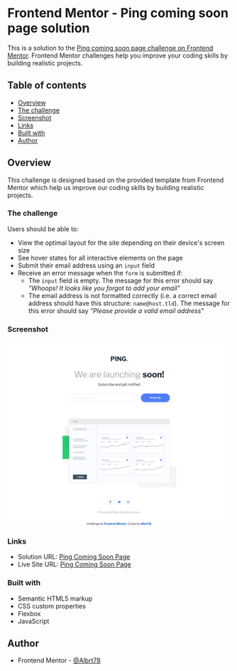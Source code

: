 # Frontend Mentor - Ping coming soon page solution

This is a solution to the [Ping coming soon page challenge on Frontend Mentor](https://www.frontendmentor.io/challenges/ping-single-column-coming-soon-page-5cadd051fec04111f7b848da). Frontend Mentor challenges help you improve your coding skills by building realistic projects.

## Table of contents

-   [Overview](#overview)
-   [The challenge](#the-challenge)
-   [Screenshot](#screenshot)
-   [Links](#links)
-   [Built with](#built-with)
-   [Author](#author)

## Overview

This challenge is designed based on the provided template from Frontend Mentor which help us improve our coding skills by building realistic projects.

### The challenge

Users should be able to:

-   View the optimal layout for the site depending on their device's screen size
-   See hover states for all interactive elements on the page
-   Submit their email address using an `input` field
-   Receive an error message when the `form` is submitted if:
    -   The `input` field is empty. The message for this error should say _"Whoops! It looks like you forgot to add your email"_
    -   The email address is not formatted correctly (i.e. a correct email address should have this structure: `name@host.tld`). The message for this error should say _"Please provide a valid email address"_

### Screenshot

![Ping Coming Soon Page](./images/Ping_coming_soon_page_screenshot.png)

### Links

-   Solution URL: [Ping Coming Soon Page](https://github.com/Albrt78/frontend_mentor_project/tree/main/Ping%20Coming%20Soon%20Page%20Master)
-   Live Site URL: [Ping Coming Soon Page](https://65be0806229ee6710ac56832--luxury-lollipop-1dafdd.netlify.app/)

### Built with

-   Semantic HTML5 markup
-   CSS custom properties
-   Flexbox
-   JavaScript

## Author

-   Frontend Mentor - [@Albrt78](https://www.frontendmentor.io/profile/Albrt78)
